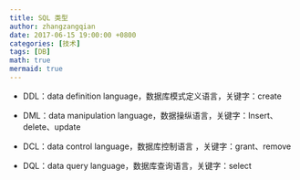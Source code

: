 ```yaml
---
title: SQL 类型
author: zhangzangqian
date: 2017-06-15 19:00:00 +0800
categories: [技术]
tags: [DB]
math: true
mermaid: true
---
```




- DDL：data definition language，数据库模式定义语言，关键字：create

- DML：data manipulation language，数据操纵语言，关键字：Insert、delete、update

- DCL：data control language，数据库控制语言 ，关键字：grant、remove

- DQL：data query language，数据库查询语言，关键字：select